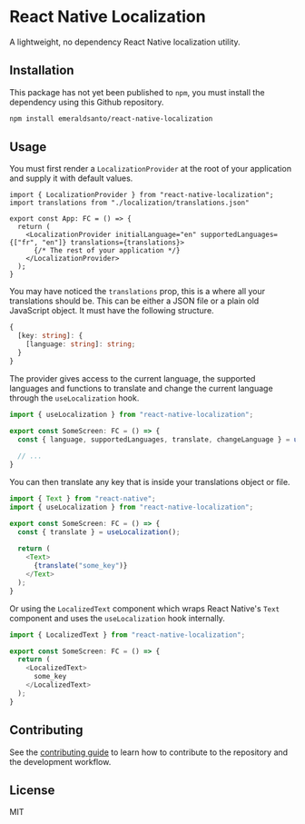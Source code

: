 # React Native Localization

A lightweight, no dependency React Native localization utility.

## Installation

This package has not yet been published to `npm`, you must install the dependency using this Github repository.

```sh
npm install emeraldsanto/react-native-localization
```

## Usage

You must first render a `LocalizationProvider` at the root of your application and supply it with default values.

```tsx
import { LocalizationProvider } from "react-native-localization";
import translations from "./localization/translations.json"

export const App: FC = () => {
  return (
    <LocalizationProvider initialLanguage="en" supportedLanguages={["fr", "en"]} translations={translations}>
      {/* The rest of your application */}
    </LocalizationProvider>
  );
}
```

You may have noticed the `translations` prop, this is a where all your translations should be. This can be either a JSON file or a plain old JavaScript object. It must have the following structure.

```typescript
{
  [key: string]: {
    [language: string]: string;
  }
}
```

The provider gives access to the current language, the supported languages and functions to translate and change the current language through the `useLocalization` hook.

```typescript
import { useLocalization } from "react-native-localization";

export const SomeScreen: FC = () => {
  const { language, supportedLanguages, translate, changeLanguage } = useLocalization();
  
  // ...
}
```

You can then translate any key that is inside your translations object or file.

```typescript
import { Text } from "react-native";
import { useLocalization } from "react-native-localization";

export const SomeScreen: FC = () => {
  const { translate } = useLocalization();
  
  return (
    <Text>
      {translate("some_key")}
    </Text>
  );
}
```

Or using the `LocalizedText` component which wraps React Native's `Text` component and uses the `useLocalization` hook internally.

```typescript
import { LocalizedText } from "react-native-localization";

export const SomeScreen: FC = () => {  
  return (
    <LocalizedText>
      some_key
    </LocalizedText>
  );
}
```

## Contributing

See the [contributing guide](CONTRIBUTING.md) to learn how to contribute to the repository and the development workflow.

## License

MIT
